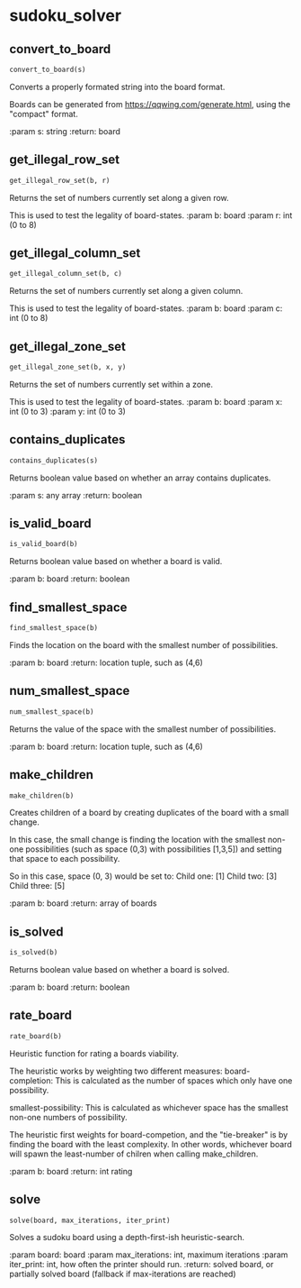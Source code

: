 # sudoku_solver

## convert_to_board
```python
convert_to_board(s)
```

Converts a properly formated string into the board format.

Boards can be generated from https://qqwing.com/generate.html,
using the "compact" format.

:param s: string
:return: board

## get_illegal_row_set
```python
get_illegal_row_set(b, r)
```

Returns the set of numbers currently set along a given row.

This is used to test the legality of board-states.
:param b: board
:param r: int (0 to 8)

## get_illegal_column_set
```python
get_illegal_column_set(b, c)
```

Returns the set of numbers currently set along a given column.

This is used to test the legality of board-states.
:param b: board
:param c: int (0 to 8)

## get_illegal_zone_set
```python
get_illegal_zone_set(b, x, y)
```

Returns the set of numbers currently set within a zone.

This is used to test the legality of board-states.
:param b: board
:param x: int (0 to 3)
:param y: int (0 to 3)

## contains_duplicates
```python
contains_duplicates(s)
```

Returns boolean value based on whether an array contains duplicates.

:param s: any array
:return: boolean

## is_valid_board
```python
is_valid_board(b)
```

Returns boolean value based on whether a board is valid.

:param b: board
:return: boolean

## find_smallest_space
```python
find_smallest_space(b)
```

Finds the location on the board with the smallest number of possibilities.

:param b: board
:return: location tuple, such as (4,6)

## num_smallest_space
```python
num_smallest_space(b)
```

Returns the value of the space with the smallest number of possibilities.

:param b: board
:return: location tuple, such as (4,6)

## make_children
```python
make_children(b)
```

Creates children of a board by creating duplicates of the board with a
small change.

In this case, the small change is finding the location with the smallest
non-one possibilities (such as space (0,3) with possibilities [1,3,5]) and
setting that space to each possibility.

So in this case, space (0, 3) would be set to:
Child one: [1]
Child two: [3]
Child three: [5]

:param b: board
:return: array of boards

## is_solved
```python
is_solved(b)
```

Returns boolean value based on whether a board is solved.

:param b: board
:return: boolean

## rate_board
```python
rate_board(b)
```

Heuristic function for rating a boards viability.

The heuristic works by weighting two different measures:
board-completion:
    This is calculated as the number of spaces which only have
    one possibility.

smallest-possibility:
    This is calculated as whichever space has the smallest non-one numbers
    of possibility.

The heuristic first weights for board-competion, and the "tie-breaker" is
by finding the board with the least complexity. In other words, whichever
board will spawn the least-number of chilren when calling make_children.

:param b: board
:return: int rating

## solve
```python
solve(board, max_iterations, iter_print)
```

Solves a sudoku board using a depth-first-ish heuristic-search.

:param board: board
:param max_iterations: int, maximum iterations
:param iter_print: int, how often the printer should run.
:return: solved board, or partially solved board (fallback if max-iterations are reached)
